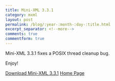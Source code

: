 ```yaml
---
title: Mini-XML 3.3.1
category: mxml
layout: post
permalink: /blog/:year-:month-:day-:title.html
excerpt_separator: <!--more-->
comments: true
commentform: true
---
```


Mini-XML 3.3.1 fixes a POSIX thread cleanup bug.

Enjoy!

<a class="btn btn-primary" href="https://github.com/michaelrsweet/mxml/releases/tag/v3.3.1">Download Mini-XML 3.3.1</a>
<a class="btn btn-default" href="/mxml/index.html">Home Page</a>
